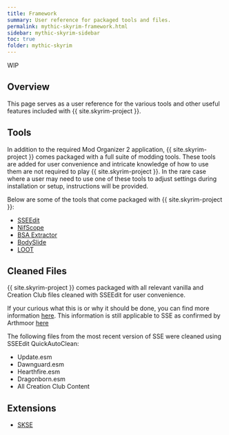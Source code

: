 ```yaml
---
title: Framework
summary: User reference for packaged tools and files.
permalink: mythic-skyrim-framework.html
sidebar: mythic-skyrim-sidebar
toc: true
folder: mythic-skyrim
---
```


<span class="label label-warning">WIP</span>


## Overview

This page serves as a user reference for the various tools and other useful features included with {{ site.skyrim-project }}.


## Tools

In addition to the required Mod Organizer 2 application, {{ site.skyrim-project }} comes packaged with a full suite of modding tools. These tools are added for user convenience and intricate knowledge of how to use them are not required to play {{ site.skyrim-project }}. In the rare case where a user may need to use one of these tools to adjust settings during installation or setup, instructions will be provided.

Below are some of the tools that come packaged with {{ site.skyrim-project }}:
- [SSEEdit](https://www.nexusmods.com/skyrimspecialedition/mods/164)
- [NifScope](https://github.com/niftools/nifskope/releases)
- [BSA Extractor](https://www.nexusmods.com/skyrimspecialedition/mods/974/?tab=description)
- [BodySlide](https://www.nexusmods.com/skyrimspecialedition/mods/201)
- [LOOT](https://loot.github.io/)


## Cleaned Files

{{ site.skyrim-project }} comes packaged with all relevant vanilla and Creation Club files cleaned with SSEEdit for user convenience.

If your curious what this is or why it should be done, you can find more information [here](https://cs.elderscrolls.com/index.php?title=TES4Edit_Cleaning_Guide#Why_Clean.3F_Summary). This information is still applicable to SSE as confirmed by Arthmoor [here](https://www.reddit.com/r/skyrimmods/comments/5xre7n/comment/del8voc/?utm_source=share&utm_medium=web2x&context=3)

The following files from the most recent version of SSE were cleaned using SSEEdit QuickAutoClean:
- Update.esm
- Dawnguard.esm
- Hearthfire.esm
- Dragonborn.esm
- All Creation Club Content


## Extensions
- [SKSE](https://skse.silverlock.org/)
